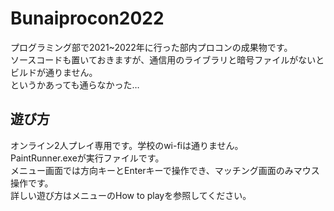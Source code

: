 # Bunaiprocon2022
プログラミング部で2021~2022年に行った部内プロコンの成果物です。  
ソースコードも置いておきますが、通信用のライブラリと暗号ファイルがないとビルドが通りません。  
というかあっても通らなかった…

## 遊び方
オンライン2人プレイ専用です。学校のwi-fiは通りません。  
PaintRunner.exeが実行ファイルです。  
メニュー画面では方向キーとEnterキーで操作でき、マッチング画面のみマウス操作です。  
詳しい遊び方はメニューのHow to playを参照してください。
